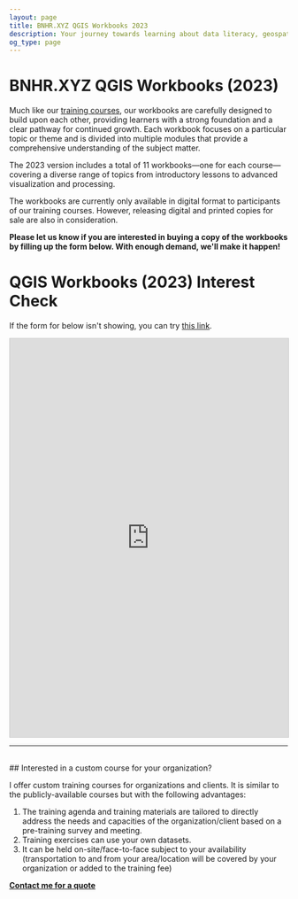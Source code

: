 ```yaml
---
layout: page
title: BNHR.XYZ QGIS Workbooks 2023
description: Your journey towards learning about data literacy, geospatial, and free and open source software starts here.
og_type: page
---
```


# BNHR.XYZ QGIS Workbooks (2023)

Much like our [training courses](../../courses/2023/index.html), our workbooks are carefully designed to build upon each other, providing learners with a strong foundation and a clear pathway for continued growth. Each workbook focuses on a particular topic or theme and is divided into multiple modules that provide a comprehensive understanding of the subject matter. 

The 2023 version includes a total of 11 workbooks—one for each course—covering a diverse range of topics from introductory lessons to advanced visualization and processing.

The workbooks are currently only available in digital format to participants of our training courses. However, releasing digital and printed copies for sale are also in consideration. 

**Please let us know if you are interested in buying a copy of the workbooks by filling up the form below. With enough demand, we'll make it happen!**

# QGIS Workbooks (2023) Interest Check

If the form for below isn't showing, you can try [this link](https://airtable.com/shrF6ChHWY2RUhjW9).

<iframe class="airtable-embed" src="https://airtable.com/embed/shrF6ChHWY2RUhjW9?backgroundColor=cyan" frameborder="0" onmousewheel="" width="100%" height="720" style="background: transparent; border: 1px solid #ccc;"></iframe>

<hr><br>
## Interested in a custom course for your organization?

I offer custom training courses for organizations and clients.  It is similar to the publicly-available courses but with the following advantages:

1. The training agenda and training materials are tailored to directly address the needs and capacities of the organization/client based on a pre-training survey and meeting.
2. Training exercises can use your own datasets.
3. It can be held on-site/face-to-face subject to your availability (transportation to and from your area/location will be covered by your organization or added to the training fee)

<div class="d-flex justify-content-start py-2"><a
    href="{{site.baseurl}}/#contact"
    target="_blank" class="btn btn-lg bg-success col-sm-12 col-md-6" role="button"
    aria-disabled="true"><strong class="text-white">Contact me for a quote</strong></a>
</div> 
